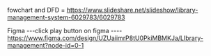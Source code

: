 fowchart and DFD = https://www.slideshare.net/slideshow/library-management-system-6029783/6029783

Figma ---click play button on figma ----https://www.figma.com/design/UZUaiimrP8tU0PkiMBMKJa/LIbrary-management?node-id=0-1